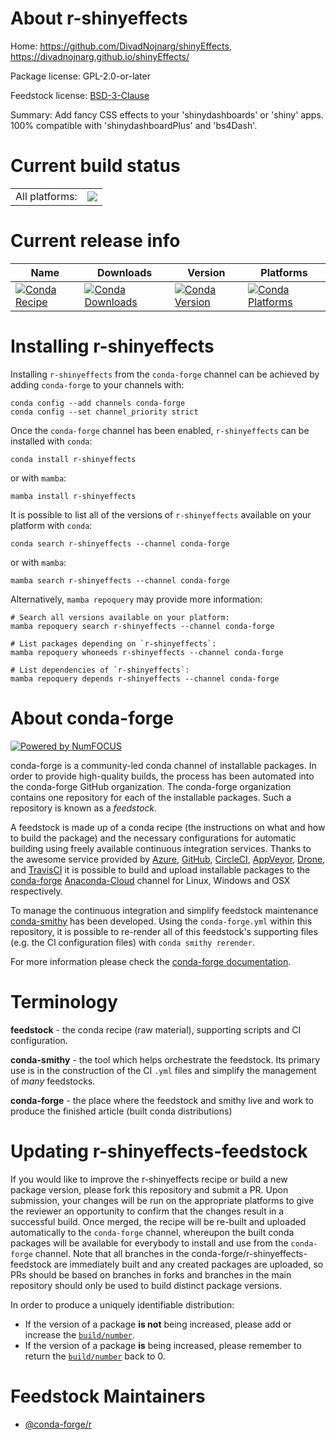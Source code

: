 About r-shinyeffects
====================

Home: https://github.com/DivadNojnarg/shinyEffects, https://divadnojnarg.github.io/shinyEffects/

Package license: GPL-2.0-or-later

Feedstock license: [BSD-3-Clause](https://github.com/conda-forge/r-shinyeffects-feedstock/blob/main/LICENSE.txt)

Summary: Add fancy CSS effects to your 'shinydashboards' or 'shiny' apps. 100% compatible with 'shinydashboardPlus' and 'bs4Dash'.

Current build status
====================


<table><tr><td>All platforms:</td>
    <td>
      <a href="https://dev.azure.com/conda-forge/feedstock-builds/_build/latest?definitionId=6502&branchName=main">
        <img src="https://dev.azure.com/conda-forge/feedstock-builds/_apis/build/status/r-shinyeffects-feedstock?branchName=main">
      </a>
    </td>
  </tr>
</table>

Current release info
====================

| Name | Downloads | Version | Platforms |
| --- | --- | --- | --- |
| [![Conda Recipe](https://img.shields.io/badge/recipe-r--shinyeffects-green.svg)](https://anaconda.org/conda-forge/r-shinyeffects) | [![Conda Downloads](https://img.shields.io/conda/dn/conda-forge/r-shinyeffects.svg)](https://anaconda.org/conda-forge/r-shinyeffects) | [![Conda Version](https://img.shields.io/conda/vn/conda-forge/r-shinyeffects.svg)](https://anaconda.org/conda-forge/r-shinyeffects) | [![Conda Platforms](https://img.shields.io/conda/pn/conda-forge/r-shinyeffects.svg)](https://anaconda.org/conda-forge/r-shinyeffects) |

Installing r-shinyeffects
=========================

Installing `r-shinyeffects` from the `conda-forge` channel can be achieved by adding `conda-forge` to your channels with:

```
conda config --add channels conda-forge
conda config --set channel_priority strict
```

Once the `conda-forge` channel has been enabled, `r-shinyeffects` can be installed with `conda`:

```
conda install r-shinyeffects
```

or with `mamba`:

```
mamba install r-shinyeffects
```

It is possible to list all of the versions of `r-shinyeffects` available on your platform with `conda`:

```
conda search r-shinyeffects --channel conda-forge
```

or with `mamba`:

```
mamba search r-shinyeffects --channel conda-forge
```

Alternatively, `mamba repoquery` may provide more information:

```
# Search all versions available on your platform:
mamba repoquery search r-shinyeffects --channel conda-forge

# List packages depending on `r-shinyeffects`:
mamba repoquery whoneeds r-shinyeffects --channel conda-forge

# List dependencies of `r-shinyeffects`:
mamba repoquery depends r-shinyeffects --channel conda-forge
```


About conda-forge
=================

[![Powered by
NumFOCUS](https://img.shields.io/badge/powered%20by-NumFOCUS-orange.svg?style=flat&colorA=E1523D&colorB=007D8A)](https://numfocus.org)

conda-forge is a community-led conda channel of installable packages.
In order to provide high-quality builds, the process has been automated into the
conda-forge GitHub organization. The conda-forge organization contains one repository
for each of the installable packages. Such a repository is known as a *feedstock*.

A feedstock is made up of a conda recipe (the instructions on what and how to build
the package) and the necessary configurations for automatic building using freely
available continuous integration services. Thanks to the awesome service provided by
[Azure](https://azure.microsoft.com/en-us/services/devops/), [GitHub](https://github.com/),
[CircleCI](https://circleci.com/), [AppVeyor](https://www.appveyor.com/),
[Drone](https://cloud.drone.io/welcome), and [TravisCI](https://travis-ci.com/)
it is possible to build and upload installable packages to the
[conda-forge](https://anaconda.org/conda-forge) [Anaconda-Cloud](https://anaconda.org/)
channel for Linux, Windows and OSX respectively.

To manage the continuous integration and simplify feedstock maintenance
[conda-smithy](https://github.com/conda-forge/conda-smithy) has been developed.
Using the ``conda-forge.yml`` within this repository, it is possible to re-render all of
this feedstock's supporting files (e.g. the CI configuration files) with ``conda smithy rerender``.

For more information please check the [conda-forge documentation](https://conda-forge.org/docs/).

Terminology
===========

**feedstock** - the conda recipe (raw material), supporting scripts and CI configuration.

**conda-smithy** - the tool which helps orchestrate the feedstock.
                   Its primary use is in the construction of the CI ``.yml`` files
                   and simplify the management of *many* feedstocks.

**conda-forge** - the place where the feedstock and smithy live and work to
                  produce the finished article (built conda distributions)


Updating r-shinyeffects-feedstock
=================================

If you would like to improve the r-shinyeffects recipe or build a new
package version, please fork this repository and submit a PR. Upon submission,
your changes will be run on the appropriate platforms to give the reviewer an
opportunity to confirm that the changes result in a successful build. Once
merged, the recipe will be re-built and uploaded automatically to the
`conda-forge` channel, whereupon the built conda packages will be available for
everybody to install and use from the `conda-forge` channel.
Note that all branches in the conda-forge/r-shinyeffects-feedstock are
immediately built and any created packages are uploaded, so PRs should be based
on branches in forks and branches in the main repository should only be used to
build distinct package versions.

In order to produce a uniquely identifiable distribution:
 * If the version of a package **is not** being increased, please add or increase
   the [``build/number``](https://docs.conda.io/projects/conda-build/en/latest/resources/define-metadata.html#build-number-and-string).
 * If the version of a package **is** being increased, please remember to return
   the [``build/number``](https://docs.conda.io/projects/conda-build/en/latest/resources/define-metadata.html#build-number-and-string)
   back to 0.

Feedstock Maintainers
=====================

* [@conda-forge/r](https://github.com/conda-forge/r/)

